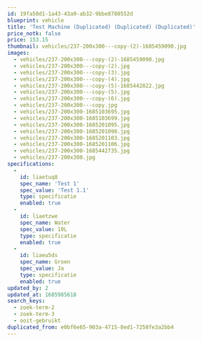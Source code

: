 ```yaml
---
id: 19fa50d1-1a43-43a9-ab32-9bbe8780552d
blueprint: vehicle
title: 'Test Machine (Duplicated) (Duplicated) (Duplicated)'
price_notk: false
price: 153.15
thumbnail: vehicles/237-200x300---copy-(2)-1685459090.jpg
images:
  - vehicles/237-200x300---copy-(2)-1685459090.jpg
  - vehicles/237-200x300---copy-(2).jpg
  - vehicles/237-200x300---copy-(3).jpg
  - vehicles/237-200x300---copy-(4).jpg
  - vehicles/237-200x300---copy-(5)-1685442822.jpg
  - vehicles/237-200x300---copy-(5).jpg
  - vehicles/237-200x300---copy-(6).jpg
  - vehicles/237-200x300---copy.jpg
  - vehicles/237-200x300-1685103695.jpg
  - vehicles/237-200x300-1685103699.jpg
  - vehicles/237-200x300-1685201095.jpg
  - vehicles/237-200x300-1685201098.jpg
  - vehicles/237-200x300-1685201103.jpg
  - vehicles/237-200x300-1685201106.jpg
  - vehicles/237-200x300-1685442735.jpg
  - vehicles/237-200x300.jpg
specifications:
  -
    id: liaetuq8
    spec_name: 'Test 1'
    spec_value: 'Test 1.1'
    type: specificatie
    enabled: true
  -
    id: liaetzwe
    spec_name: Water
    spec_value: 10L
    type: specificatie
    enabled: true
  -
    id: liaeu5ds
    spec_name: Groen
    spec_value: Ja
    type: specificatie
    enabled: true
updated_by: 2
updated_at: 1685985618
search_keys:
  - zoek-term-2
  - zoek-term-3
  - ooit-gebruikt
duplicated_from: e0bf6e65-903a-4715-8ed1-7258fe3a2bb4
---
```

